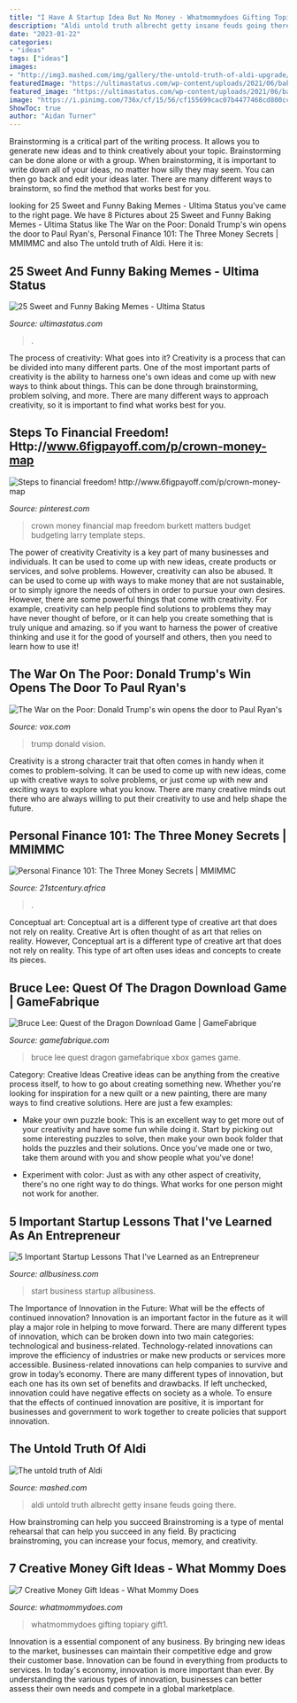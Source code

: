 ```yaml
---
title: "I Have A Startup Idea But No Money - Whatmommydoes Gifting Topiary Gift1"
description: "Aldi untold truth albrecht getty insane feuds going there"
date: "2023-01-22"
categories:
- "ideas"
tags: ["ideas"]
images:
- "http://img3.mashed.com/img/gallery/the-untold-truth-of-aldi-upgrade/there-are-some-insane-feuds-going-on-1502374792.jpg"
featuredImage: "https://ultimastatus.com/wp-content/uploads/2021/06/baking-bread-memes.jpg"
featured_image: "https://ultimastatus.com/wp-content/uploads/2021/06/baking-bread-memes.jpg"
image: "https://i.pinimg.com/736x/cf/15/56/cf155699cac07b4477468cd800ccbe53--crown-money-farmer.jpg"
ShowToc: true
author: "Aidan Turner"
---
```



Brainstorming is a critical part of the writing process. It allows you to generate new ideas and to think creatively about your topic. Brainstorming can be done alone or with a group. When brainstorming, it is important to write down all of your ideas, no matter how silly they may seem. You can then go back and edit your ideas later. There are many different ways to brainstorm, so find the method that works best for you.

	

		
looking for 25 Sweet and Funny Baking Memes - Ultima Status you've came to the right page. We have 8 Pictures about 25 Sweet and Funny Baking Memes - Ultima Status like The War on the Poor: Donald Trump&#039;s win opens the door to Paul Ryan&#039;s, Personal Finance 101: The Three Money Secrets | MMIMMC and also The untold truth of Aldi. Here it is:
		
    
## 25 Sweet And Funny Baking Memes - Ultima Status

<img loading=lazy src="https://ultimastatus.com/wp-content/uploads/2021/06/baking-bread-memes.jpg" onerror="this.onerror=null;this.src='https://tse4.mm.bing.net/th?id=OIP.Kk8tjOIExgUl0vtn49nPWAHaF7&amp;pid=15.1';" alt="25 Sweet and Funny Baking Memes - Ultima Status">

_Source: ultimastatus.com_

>. 

	

The process of creativity: What goes into it?
Creativity is a process that can be divided into many different parts. One of the most important parts of creativity is the ability to harness one's own ideas and come up with new ways to think about things. This can be done through brainstorming, problem solving, and more. There are many different ways to approach creativity, so it is important to find what works best for you.

    
## Steps To Financial Freedom! Http://www.6figpayoff.com/p/crown-money-map

<img loading=lazy src="https://i.pinimg.com/736x/cf/15/56/cf155699cac07b4477468cd800ccbe53--crown-money-farmer.jpg" onerror="this.onerror=null;this.src='https://tse3.mm.bing.net/th?id=OIP.io_kpVJPh3eY3cblZLuxsAHaLB&amp;pid=15.1';" alt="Steps to financial freedom! http://www.6figpayoff.com/p/crown-money-map">

_Source: pinterest.com_

>crown money financial map freedom burkett matters budget budgeting larry template steps. 

	

The power of creativity
Creativity is a key part of many businesses and individuals. It can be used to come up with new ideas, create products or services, and solve problems. However, creativity can also be abused. It can be used to come up with ways to make money that are not sustainable, or to simply ignore the needs of others in order to pursue your own desires. However, there are some powerful things that come with creativity. For example, creativity can help people find solutions to problems they may have never thought of before, or it can help you create something that is truly unique and amazing. so if you want to harness the power of creative thinking and use it for the good of yourself and others, then you need to learn how to use it!

    
## The War On The Poor: Donald Trump&#039;s Win Opens The Door To Paul Ryan&#039;s

<img loading=lazy src="https://cdn.vox-cdn.com/thumbor/TZd4M7RmDEQdnzCYgyQc3J_fePI=/0x0:4816x3456/1200x800/filters:focal(1882x934:2652x1704)/cdn.vox-cdn.com/uploads/chorus_image/image/51944489/shutterstock_439390204.0.jpeg" onerror="this.onerror=null;this.src='https://tse1.mm.bing.net/th?id=OIP.v9FkChzr2T9RBxT751Y0RgHaE8&amp;pid=15.1';" alt="The War on the Poor: Donald Trump&#039;s win opens the door to Paul Ryan&#039;s">

_Source: vox.com_

>trump donald vision. 

	

Creativity is a strong character trait that often comes in handy when it comes to problem-solving. It can be used to come up with new ideas, come up with creative ways to solve problems, or just come up with new and exciting ways to explore what you know. There are many creative minds out there who are always willing to put their creativity to use and help shape the future.

    
## Personal Finance 101: The Three Money Secrets | MMIMMC

<img loading=lazy src="https://i0.wp.com/21stcentury.africa/mmimmc/wp-content/uploads/sites/2/2018/06/money-secrets.jpg?fit=1920%2C1080&amp;ssl=1" onerror="this.onerror=null;this.src='https://tse1.mm.bing.net/th?id=OIP.F-LVefo128NwLKS_zqEe7AHaEK&amp;pid=15.1';" alt="Personal Finance 101: The Three Money Secrets | MMIMMC">

_Source: 21stcentury.africa_

>. 

	

Conceptual art: Conceptual art is a different type of creative art that does not rely on reality.
Creative Art is often thought of as art that relies on reality. However, Conceptual art is a different type of creative art that does not rely on reality. This type of art often uses ideas and concepts to create its pieces.

    
## Bruce Lee: Quest Of The Dragon Download Game | GameFabrique

<img loading=lazy src="https://gamefabrique.com/screenshots2/xbox/bruce-lee-quest-of-the-dragon-07.big.jpg" onerror="this.onerror=null;this.src='https://tse1.mm.bing.net/th?id=OIP.i24HJCe60URthK4pN1hTsAHaE7&amp;pid=15.1';" alt="Bruce Lee: Quest of the Dragon Download Game | GameFabrique">

_Source: gamefabrique.com_

>bruce lee quest dragon gamefabrique xbox games game. 

	

Category: Creative Ideas
Creative ideas can be anything from the creative process itself, to how to go about creating something new. Whether you're looking for inspiration for a new quilt or a new painting, there are many ways to find creative solutions. Here are just a few examples: 
- Make your own puzzle book: This is an excellent way to get more out of your creativity and have some fun while doing it. Start by picking out some interesting puzzles to solve, then make your own book folder that holds the puzzles and their solutions. Once you've made one or two, take them around with you and show people what you've done! 

- Experiment with color: Just as with any other aspect of creativity, there's no one right way to do things. What works for one person might not work for another.

    
## 5 Important Startup Lessons That I&#039;ve Learned As An Entrepreneur

<img loading=lazy src="https://www.allbusiness.com/asset/2016/02/business-start.jpg" onerror="this.onerror=null;this.src='https://tse3.mm.bing.net/th?id=OIP.o7Rd7VAAVcGcGdGb_Dn4HgHaGT&amp;pid=15.1';" alt="5 Important Startup Lessons That I&#039;ve Learned as an Entrepreneur">

_Source: allbusiness.com_

>start business startup allbusiness. 

	

The Importance of Innovation in the Future: What will be the effects of continued innovation?
Innovation is an important factor in the future as it will play a major role in helping to move forward. There are many different types of innovation, which can be broken down into two main categories: technological and business-related. Technology-related innovations can improve the efficiency of industries or make new products or services more accessible. Business-related innovations can help companies to survive and grow in today’s economy. There are many different types of innovation, but each one has its own set of benefits and drawbacks. If left unchecked, innovation could have negative effects on society as a whole. To ensure that the effects of continued innovation are positive, it is important for businesses and government to work together to create policies that support innovation.

    
## The Untold Truth Of Aldi

<img loading=lazy src="http://img3.mashed.com/img/gallery/the-untold-truth-of-aldi-upgrade/there-are-some-insane-feuds-going-on-1502374792.jpg" onerror="this.onerror=null;this.src='https://tse3.mm.bing.net/th?id=OIP.Dsrb426QbzihIyvsxOG2GgHaEK&amp;pid=15.1';" alt="The untold truth of Aldi">

_Source: mashed.com_

>aldi untold truth albrecht getty insane feuds going there. 

	

How brainstroming can help you succeed
Brainstroming is a type of mental rehearsal that can help you succeed in any field. By practicing brainstroming, you can increase your focus, memory, and creativity.

    
## 7 Creative Money Gift Ideas - What Mommy Does

<img loading=lazy src="https://cdn2.whatmommydoes.com/wp-content/uploads/2015/09/cute-ways-to-give-money-as-a-gift.jpg" onerror="this.onerror=null;this.src='https://tse1.mm.bing.net/th?id=OIP.cTuzPnJ5etiTYMSbwLPG0wHaLH&amp;pid=15.1';" alt="7 Creative Money Gift Ideas - What Mommy Does">

_Source: whatmommydoes.com_

>whatmommydoes gifting topiary gift1. 

	

Innovation is a essential component of any business. By bringing new ideas to the market, businesses can maintain their competitive edge and grow their customer base. Innovation can be found in everything from products to services. In today's economy, innovation is more important than ever. By understanding the various types of innovation, businesses can better assess their own needs and compete in a global marketplace.

